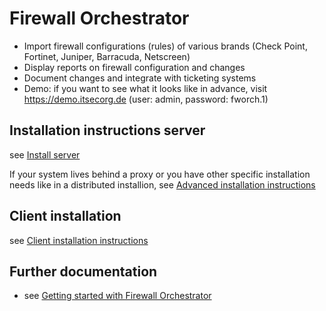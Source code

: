 # Firewall Orchestrator
- Import firewall configurations (rules) of various brands (Check Point, Fortinet, Juniper, Barracuda, Netscreen)
- Display reports on firewall configuration and changes
- Document changes and integrate with ticketing systems
- Demo: if you want to see what it looks like in advance, visit https://demo.itsecorg.de (user: admin, password: fworch.1)

## Installation instructions server

see [Install server](https://github.com/CactuseSecurity/firewall-orchestrator/blob/master/documentation/installer/server-install.md)

If your system lives behind a proxy or you have other specific installation needs like in a distributed installion,
see [Advanced installation instructions](https://github.com/CactuseSecurity/firewall-orchestrator/blob/master/documentation/installer/install-advanced.md)

##  Client installation 
see [Client installation instructions](https://github.com/CactuseSecurity/firewall-orchestrator/blob/master/documentation/installer/client-eto-install.md)

## Further documentation
- see [Getting started with Firewall Orchestrator](https://github.com/CactuseSecurity/firewall-orchestrator/blob/master/documentation/get-started.MD)
